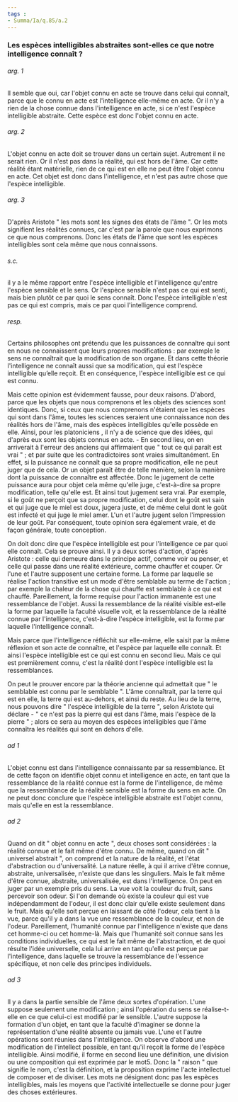 ```yaml
---
tags : 
- Summa/Ia/q.85/a.2
---
```


### Les espèces intelligibles abstraites sont-elles ce que notre intelligence connaît ?



###### arg. 1
Il semble que oui, car l'objet connu en acte se trouve dans celui qui connaît, parce que le connu en acte est l'intelligence elle-même en acte. Or il n'y a rien de la chose connue dans l'intelligence en acte, si ce n'est l'espèce intelligible abstraite. Cette espèce est donc l'objet connu en acte. 

###### arg. 2
L'objet connu en acte doit se trouver dans un certain sujet. Autrement il ne serait rien. Or il n'est pas dans la réalité, qui est hors de l'âme. Car cette réalité étant matérielle, rien de ce qui est en elle ne peut être l'objet connu en acte. Cet objet est donc dans l'intelligence, et n'est pas autre chose que l'espèce intelligible. 

###### arg. 3
D'après Aristote " les mots sont les signes des états de l'âme ". Or les mots signifient les réalités connues, car c'est par la parole que nous exprimons ce que nous comprenons. Donc les états de l'âme que sont les espèces intelligibles sont cela même que nous connaissons. 

###### s.c.
il y a le même rapport entre l'espèce intelligible et l'intelligence qu'entre l'espèce sensible et le sens. Or l'espèce sensible n'est pas ce qui est senti, mais bien plutôt ce par quoi le sens connaît. Donc l'espèce intelligible n'est pas ce qui est compris, mais ce par quoi l'intelligence comprend. 

###### resp.
Certains philosophes ont prétendu que les puissances de connaître qui sont en nous ne connaissent que leurs propres modifications : par exemple le sens ne connaîtrait que la modification de son organe. Et dans cette théorie l'intelligence ne connaît aussi que sa modification, qui est l'espèce intelligible qu’elle reçoit. Et en conséquence, l'espèce intelligible est ce qui est connu. 

Mais cette opinion est évidemment fausse, pour deux raisons. D'abord, parce que les objets que nous comprenons et les objets des sciences sont identiques. Donc, si ceux que nous comprenons n'étaient que les espèces qui sont dans l'âme, toutes les sciences seraient une connaissance non des réalités hors de l'âme, mais des espèces intelligibles qu'elle possède en elle. Ainsi, pour les platoniciens , il n'y a de science que des idées, qui d'après eux sont les objets connus en acte. - En second lieu, on en arriverait à l'erreur des anciens qui affirmaient que " tout ce qui paraît est vrai " ; et par suite que les contradictoires sont vraies simultanément. En effet, si la puissance ne connaît que sa propre modification, elle ne peut juger que de cela. Or un objet paraît être de telle manière, selon la manière dont la puissance de connaître est affectée. Donc le jugement de cette puissance aura pour objet cela même qu'elle juge, c'est-à-dire sa propre modification, telle qu'elle est. Et ainsi tout jugement sera vrai. Par exemple, si le goût ne perçoit que sa propre modification, celui dont le goût est sain et qui juge que le miel est doux, jugera juste, et de même celui dont le goût est infecté et qui juge le miel amer. L'un et l'autre jugent selon l'impression de leur goût. Par conséquent, toute opinion sera également vraie, et de façon générale, toute conception. 

On doit donc dire que l'espèce intelligible est pour l'intelligence ce par quoi elle connaît. Cela se prouve ainsi. Il y a deux sortes d'action, d'après Aristote : celle qui demeure dans le principe actif, comme voir ou penser, et celle qui passe dans une réalité extérieure, comme chauffer et couper. Or l'une et l'autre supposent une certaine forme. La forme par laquelle se réalise l'action transitive est un mode d'être semblable au terme de l'action ; par exemple la chaleur de la chose qui chauffe est semblable à ce qui est chauffé. Pareillement, la forme requise pour l'action immanente est une ressemblance de l'objet. Aussi la ressemblance de la réalité visible est-elle la forme par laquelle la faculté visuelle voit, et la ressemblance de la réalité connue par l'intelligence, c'est-à-dire l'espèce intelligible, est la forme par laquelle l'intelligence connaît. 

Mais parce que l'intelligence réfléchit sur elle-même, elle saisit par la même réflexion et son acte de connaître, et l'espèce par laquelle elle connaît. Et ainsi l'espèce intelligible est ce qui est connu en second lieu. Mais ce qui est premièrement connu, c'est la réalité dont l'espèce intelligible est la ressemblances. 

On peut le prouver encore par la théorie ancienne qui admettait que " le semblable est connu par le semblable ". L'âme connaîtrait, par la terre qui est en elle, la terre qui est au-dehors, et ainsi du reste. Au lieu de la terre, nous pouvons dire " l'espèce intelligible de la terre ", selon Aristote qui déclare - " ce n'est pas la pierre qui est dans l'âme, mais l'espèce de la pierre " ; alors ce sera au moyen des espèces intelligibles que l'âme connaîtra les réalités qui sont en dehors d'elle. 

###### ad 1
L'objet connu est dans l'intelligence connaissante par sa ressemblance. Et de cette façon on identifie objet connu et intelligence en acte, en tant que la ressemblance de la réalité connue est la forme de l'intelligence, de même que la ressemblance de la réalité sensible est la forme du sens en acte. On ne peut donc conclure que l'espèce intelligible abstraite est l'objet connu, mais qu'elle en est la ressemblance. 

###### ad 2
Quand on dit " objet connu en acte ", deux choses sont considérées : la réalité connue et le fait même d'être connu. De même, quand on dit " universel abstrait ", on comprend et la nature de la réalité, et l'état d'abstraction ou d'universalité. La nature réelle, à qui il arrive d'être connue, abstraite, universalisée, n'existe que dans les singuliers. Mais le fait même d'être connue, abstraite, universalisée, est dans l'intelligence. On peut en juger par un exemple pris du sens. La vue voit la couleur du fruit, sans percevoir son odeur. Si l'on demande où existe la couleur qui est vue indépendamment de l'odeur, il est donc clair qu’elle existe seulement dans le fruit. Mais qu'elle soit perçue en laissant de côté l'odeur, cela tient à la vue, parce qu'il y a dans la vue une ressemblance de la couleur, et non de l'odeur. Pareillement, l'humanité connue par l'intelligence n'existe que dans cet homme-ci ou cet homme-là. Mais que l'humanité soit connue sans les conditions individuelles, ce qui est le fait même de l'abstraction, et de quoi résulte l'idée universelle, cela lui arrive en tant qu'elle est perçue par l'intelligence, dans laquelle se trouve la ressemblance de l'essence spécifique, et non celle des principes individuels. 

###### ad 3
Il y a dans la partie sensible de l'âme deux sortes d'opération. L'une suppose seulement une modification ; ainsi l'opération du sens se réalise-t-elle en ce que celui-ci est modifié par le sensible. L'autre suppose la formation d'un objet, en tant que la faculté d'imaginer se donne la représentation d'une réalité absente ou jamais vue. L'une et l'autre opérations sont réunies dans l'intelligence. On observe d'abord une modification de l'intellect possible, en tant qu'il reçoit la forme de l'espèce intelligible. Ainsi modifié, il forme en second lieu une définition, une division ou une composition qui est exprimée par le mot5. Donc la " raison " que signifie le nom, c'est la définition, et la proposition exprime l'acte intellectuel de composer et de diviser. Les mots ne désignent donc pas les espèces intelligibles, mais les moyens que l'activité intellectuelle se donne pour juger des choses extérieures. 

